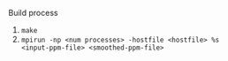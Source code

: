 Build process
1. <code>make</code>
2. <code>mpirun -np \<num processes\> -hostfile \<hostfile\> %s \<input-ppm-file\> \<smoothed-ppm-file\></code>
